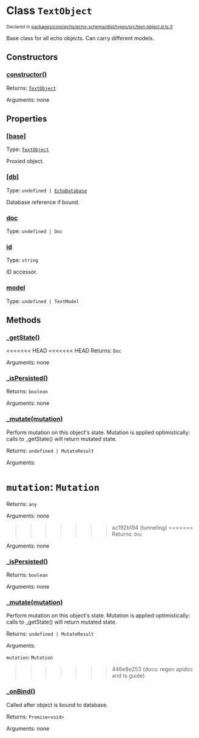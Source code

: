# Class `TextObject`
<sub>Declared in [packages/core/echo/echo-schema/dist/types/src/text-object.d.ts:3]()</sub>


Base class for all echo objects.
Can carry different models.

## Constructors
### [constructor()]()


Returns: <code>[TextObject](/api/@dxos/client/classes/TextObject)</code>

Arguments: none

## Properties
### [[base]]()
Type: <code>[TextObject](/api/@dxos/client/classes/TextObject)</code>

Proxied object.
### [[db]]()
Type: <code>undefined | [EchoDatabase](/api/@dxos/client/classes/EchoDatabase)</code>

Database reference if bound.
### [doc]()
Type: <code>undefined | Doc</code>
### [id]()
Type: <code>string</code>

ID accessor.
### [model]()
Type: <code>undefined | TextModel</code>

## Methods
### [_getState()]()


<<<<<<< HEAD
<<<<<<< HEAD
Returns: <code>Doc</code>

Arguments: none
### [_isPersisted()]()


Returns: <code>boolean</code>

Arguments: none
### [_mutate(mutation)]()


Perform mutation on this object's state.
Mutation is applied optimistically: calls to _getState() will return mutated state.

Returns: <code>undefined | MutateResult</code>

Arguments: 

`mutation`: <code>Mutation</code>
=======
Returns: <code>any</code>

Arguments: none
>>>>>>> ac192b194 (tunneling)
=======
Returns: <code>Doc</code>

Arguments: none
### [_isPersisted()]()


Returns: <code>boolean</code>

Arguments: none
### [_mutate(mutation)]()


Perform mutation on this object's state.
Mutation is applied optimistically: calls to _getState() will return mutated state.

Returns: <code>undefined | MutateResult</code>

Arguments: 

`mutation`: <code>Mutation</code>
>>>>>>> 446e8e253 (docs: regen apidoc and ts guide)
### [_onBind()]()


Called after object is bound to database.

Returns: <code>Promise&lt;void&gt;</code>

Arguments: none